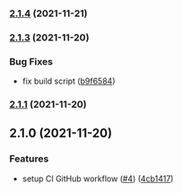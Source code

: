 ### [2.1.4](https://github.com/radlinskii/react-loading-spin/compare/v2.1.3...v2.1.4) (2021-11-21)

### [2.1.3](https://github.com/radlinskii/react-loading-spin/compare/v2.1.1...v2.1.3) (2021-11-20)

### Bug Fixes

-   fix build script ([b9f6584](https://github.com/radlinskii/react-loading-spin/commit/b9f658475e7358f59ae411372d455d268053685a))

### [2.1.1](https://github.com/radlinskii/react-loading-spin/compare/v2.1.0...v2.1.1) (2021-11-20)

## 2.1.0 (2021-11-20)

### Features

-   setup CI GitHub workflow ([#4](https://github.com/radlinskii/react-loading-spin/issues/4)) ([4cb1417](https://github.com/radlinskii/react-loading-spin/commit/4cb1417d05d2682558d6e77dce5eb8b1e82fec0c))
